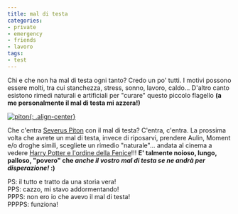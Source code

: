 ```yaml
---
title: mal di testa
categories:
- private
- emergency
- friends
- lavoro
tags:
- test
---
```

Chi e che non ha mal di testa ogni tanto? Credo un po' tutti. I motivi possono
essere molti, tra cui stanchezza, stress, sonno, lavoro, caldo... D'altro
canto esistono rimedi naturali e artificiali per "curare" questo piccolo
flagello **(a me personalmente il mal di testa mi azzera!)**


[![piton]({{site.url}}/images/piton.jpg){: .align-center}](http://it.wikipedia.org/wiki/Severus_Piton "http://it.wikipedia.org/wiki/Severus_Piton" )

Che c'entra [Severus Piton](http://it.wikipedia.org/wiki/Severus_Piton
"http://it.wikipedia.org/wiki/Severus_Piton" ) con il mal di testa? C'entra,
c'entra. La prossima volta che avrete un mal di testa, invece di riposarvi,
prendere Aulin, Moment e/o droghe simili, scegliete un rimedio "naturale"...
andata al cinema a vedere [Harry Potter e l'ordine della
Fenice](http://it.wikipedia.org/wiki/Harry_Potter_e_l%27ordine_della_fenice
"http://it.wikipedia.org/wiki/Harry_Potter_e_l%27ordine_della_fenice" )!!!
**E' talmente noioso, lungo, palloso, "povero" che _anche il vostro mal di
testa se ne andrà per disperazione!_ :)**

PS: il tutto e tratto da una storia vera!  
PPS: cazzo, mi stavo addormentando!  
PPPS: non ero io che avevo il mal di testa!  
PPPPS: funziona!

